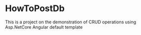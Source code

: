 # HowToPostDb
This is a project on the demonstration of CRUD operations using Asp.NetCore Angular default template
